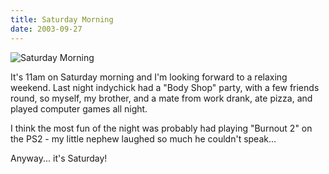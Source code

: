 ```yaml
---
title: Saturday Morning
date: 2003-09-27
---
```


![Saturday Morning](https://source.unsplash.com/vP3pnOoCiYE/1600x900)

It's 11am on Saturday morning and I'm looking forward to a relaxing weekend. Last night indychick had a "Body Shop" party, with a few friends round, so myself, my brother, and a mate from work drank, ate pizza, and played computer games all night.

I think the most fun of the night was probably had playing "Burnout 2" on the PS2 - my little nephew laughed so much he couldn't speak...

Anyway... it's Saturday!